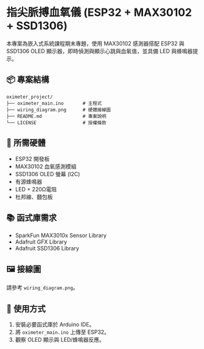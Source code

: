 # 指尖脈搏血氧儀 (ESP32 + MAX30102 + SSD1306)

本專案為嵌入式系統課程期末專題，使用 MAX30102 感測器搭配 ESP32 與 SSD1306 OLED 顯示器，即時偵測與顯示心跳與血氧值，並具備 LED 與蜂鳴器提示。

## 📦 專案結構
```
oximeter_project/
├── oximeter_main.ino       # 主程式
├── wiring_diagram.png      # 硬體接線圖
├── README.md               # 專案說明
└── LICENSE                 # 授權條款
```

## 🔧 所需硬體
- ESP32 開發板
- MAX30102 血氧感測模組
- SSD1306 OLED 螢幕 (I2C)
- 有源蜂鳴器
- LED + 220Ω電阻
- 杜邦線、麵包板

## 📚 函式庫需求
- SparkFun MAX3010x Sensor Library
- Adafruit GFX Library
- Adafruit SSD1306 Library

## 🖼️ 接線圖
請參考 `wiring_diagram.png`。

## 📖 使用方式
1. 安裝必要函式庫於 Arduino IDE。
2. 將 `oximeter_main.ino` 上傳至 ESP32。
3. 觀察 OLED 顯示與 LED/蜂鳴器反應。
